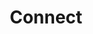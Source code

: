 ---
type: docs
title: "Connect"
linkTitle: "Connect"
gitUrl: "https://github.com/pip-services3-node/pip-services3-messaging-node"
description: >
    TODO: add description
---